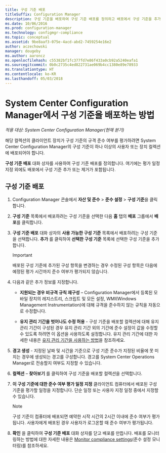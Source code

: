```yaml
---
title: 구성 기준 배포
titleSuffix: Configuration Manager
description: 구성 기준을 배포하여 구성 기준 배포를 정의하고 배포에서 구성 기준을 추가하거나 제거합니다.
ms.date: 10/06/2016
ms.prod: configuration-manager
ms.technology: configmgr-compliance
ms.topic: conceptual
ms.assetid: 9be8aaf3-075e-4acd-abd2-7459254e16e2
author: aczechowski
manager: dougeby
ms.author: aaroncz
ms.openlocfilehash: c55382bf1fc377fd7e86f433a0cb92a5240eafa1
ms.sourcegitcommit: 0b0c2735c4ed822731ae069b4cc1380e89e78933
ms.translationtype: HT
ms.contentlocale: ko-KR
ms.lasthandoff: 05/03/2018
---
```

# <a name="how-to-deploy-configuration-baselines-in-system-center-configuration-manager"></a>System Center Configuration Manager에서 구성 기준을 배포하는 방법

*적용 대상: System Center Configuration Manager(현재 분기)*

해당 컬렉션의 클라이언트 장치가 구성 기준의 규격 준수 여부를 평가하려면 System Center Configuration Manager의 구성 기준이 하나 이상의 사용자 또는 장치 컬렉션에 배포되어야 합니다.  

**구성 기준 배포** 대화 상자를 사용하여 구성 기준 배포를 정의합니다. 여기에는 평가 일정 지정 외에도 배포에서 구성 기준 추가 또는 제거가 포함됩니다.  

## <a name="deploy-a-configuration-baseline"></a>구성 기준 배포  

1.  Configuration Manager 콘솔에서 **자산 및 준수** > **준수 설정** > **구성 기준**을 클릭합니다.  

3.  **구성 기준** 목록에서 배포하려는 구성 기준을 선택한 다음 **홈** 탭의 **배포** 그룹에서 **배포**를 클릭합니다.  

4.  **구성 기준 배포** 대화 상자의 **사용 가능한 구성 기준** 목록에서 배포하려는 구성 기준을 선택합니다. **추가** 를 클릭하여 **선택한 구성 기준** 목록에 선택한 구성 기준을 추가합니다.  

    > [!IMPORTANT]  
    >  배포된 구성 기준에 추가된 구성 항목을 변경하는 경우 수정된 구성 항목은 다음에 예정된 평가 시간까지 준수 여부가 평가되지 않습니다.  

5.  다음과 같은 추가 정보를 지정합니다.  

    -   **지원되는 경우 비규격 규칙 재구성** – Configuration Manager에서 등록된 모바일 장치의 레지스트리, 스크립트 및 모든 설정, WMI(Windows Management Instrumentation)에 대해 규격을 준수하지 않는 규칙을 자동으로 수정합니다.  

    -   **유지 관리 기간을 벗어나도 수정 허용** - 구성 기준을 배포할 컬렉션에 대해 유지 관리 기간이 구성된 경우 유지 관리 기간 외의 기간에 준수 설정이 값을 수정할 수 있도록 하려면 이 옵션을 사용하도록 설정합니다. 유지 관리 기간에 대한 자세한 내용은 [유지 관리 기간을 사용하는 방법](/sccm/core/clients/manage/collections/use-maintenance-windows)을 참조하세요.  

6.  **경고 생성** - 지정된 날짜 및 시간을 기준으로 구성 기준 준수가 지정된 비율에 못 미치는 경우에 생성되는 경고를 구성합니다. 경고를 System Center Operations Manager로 전송할지 여부도 지정할 수 있습니다.  

7.  **컬렉션** – **찾아보기** 를 클릭하여 구성 기준을 배포할 컬렉션을 선택합니다.  

8.  **이 구성 기준에 대한 준수 여부 평가 일정 지정** 클라이언트 컴퓨터에서 배포된 구성 기준을 평가할 일정을 지정합니다. 단순 일정 또는 사용자 지정 일정 중에서 지정할 수 있습니다.  

    > [!NOTE]  
    >  구성 기준이 컴퓨터에 배포되면 예약한 시작 시간의 2시간 이내에 준수 여부가 평가됩니다. 사용자에게 배포된 경우 사용자가 로그온할 때 준수 여부가 평가됩니다.  

9. **확인** 을 클릭하여 **구성 기준 배포** 대화 상자를 닫고 배포를 만듭니다. 배포를 모니터링하는 방법에 대한 자세한 내용은 [Monitor compliance settings](/sccm/compliance/deploy-use/monitor-compliance-settings)(준수 설정 모니터링)를 참조하세요.  
